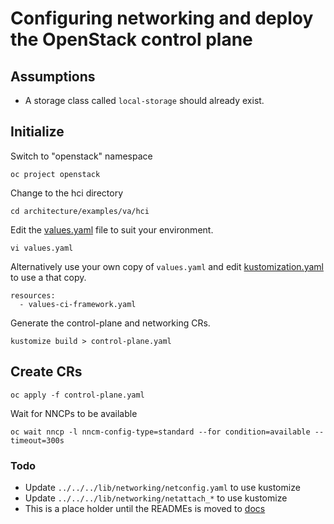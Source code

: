 # Configuring networking and deploy the OpenStack control plane

## Assumptions

- A storage class called `local-storage` should already exist.

## Initialize

Switch to "openstack" namespace
```
oc project openstack
```
Change to the hci directory
```
cd architecture/examples/va/hci
```
Edit the [values.yaml](values.yaml) file to suit your environment.
```
vi values.yaml
```
Alternatively use your own copy of `values.yaml` and edit 
[kustomization.yaml](kustomization.yaml) to use a that copy.
```
resources:
  - values-ci-framework.yaml
```

Generate the control-plane and networking CRs.
```
kustomize build > control-plane.yaml
```

## Create CRs
```
oc apply -f control-plane.yaml
```

Wait for NNCPs to be available
```
oc wait nncp -l nncm-config-type=standard --for condition=available --timeout=300s
```

### Todo
- Update `../../../lib/networking/netconfig.yaml` to use kustomize
- Update `../../../lib/networking/netattach_*` to use kustomize
- This is a place holder until the READMEs is moved to [docs](../../../docs/)


